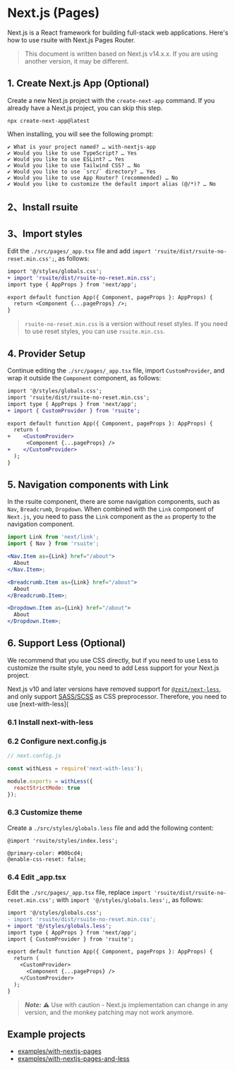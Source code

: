 # Next.js (Pages)

Next.js is a React framework for building full-stack web applications. Here's how to use rsuite with Next.js Pages Router.

> This document is written based on Next.js v14.x.x. If you are using another version, it may be different.

## 1. Create Next.js App (Optional)

Create a new Next.js project with the `create-next-app` command. If you already have a Next.js project, you can skip this step.

```
npx create-next-app@latest
```

When installing, you will see the following prompt:

```
✔ What is your project named? … with-nextjs-app
✔ Would you like to use TypeScript? … Yes
✔ Would you like to use ESLint? … Yes
✔ Would you like to use Tailwind CSS? … No
✔ Would you like to use `src/` directory? … Yes
✔ Would you like to use App Router? (recommended) … No
✔ Would you like to customize the default import alias (@/*)? … No
```

## 2、Install rsuite

<!--{include:<install-guide>}-->

## 3、Import styles

Edit the `./src/pages/_app.tsx` file and add `import 'rsuite/dist/rsuite-no-reset.min.css';`, as follows:

```diff
import '@/styles/globals.css';
+ import 'rsuite/dist/rsuite-no-reset.min.css';
import type { AppProps } from 'next/app';

export default function App({ Component, pageProps }: AppProps) {
  return <Component {...pageProps} />;
}
```

> `rsuite-no-reset.min.css` is a version without reset styles. If you need to use reset styles, you can use `rsuite.min.css`.

## 4. Provider Setup

Continue editing the `./src/pages/_app.tsx` file, import `CustomProvider`, and wrap it outside the `Component` component, as follows:

```diff
import '@/styles/globals.css';
import 'rsuite/dist/rsuite-no-reset.min.css';
import type { AppProps } from 'next/app';
+ import { CustomProvider } from 'rsuite';

export default function App({ Component, pageProps }: AppProps) {
  return (
+    <CustomProvider>
      <Component {...pageProps} />
+    </CustomProvider>
  );
}

```

## 5. Navigation components with Link

In the rsuite component, there are some navigation components, such as `Nav`, `Breadcrumb`, `Dropdown`. When combined with the `Link` component of `Next.js`, you need to pass the `Link` component as the `as` property to the navigation component.

```jsx
import Link from 'next/link';
import { Nav } from 'rsuite';

<Nav.Item as={Link} href="/about">
  About
</Nav.Item>;

<Breadcrumb.Item as={Link} href="/about">
  About
</Breadcrumb.Item>;

<Dropdown.Item as={Link} href="/about">
  About
</Dropdown.Item>;
```

## 6. Support Less (Optional)

We recommend that you use CSS directly, but if you need to use Less to customize the rsuite style, you need to add Less support for your Next.js project.

Next.js v10 and later versions have removed support for [`@zeit/next-less`](https://www.npmjs.com/package/@zeit/next-less), and only support [SASS/SCSS](https://sass-lang.com/) as CSS preprocessor. Therefore, you need to use [next-with-less](

### 6.1 Install next-with-less

<!--{include:<install-next-with-less>}-->

### 6.2 Configure next.config.js

```js
// next.config.js

const withLess = require('next-with-less');

module.exports = withLess({
  reactStrictMode: true
});
```

### 6.3 Customize theme

Create a `./src/styles/globals.less` file and add the following content:

```less
@import 'rsuite/styles/index.less';

@primary-color: #00bcd4;
@enable-css-reset: false;
```

### 6.4 Edit \_app.tsx

Edit the `./src/pages/_app.tsx` file, replace `import 'rsuite/dist/rsuite-no-reset.min.css';` with `import '@/styles/globals.less';`, as follows:

```diff
import '@/styles/globals.css';
- import 'rsuite/dist/rsuite-no-reset.min.css';
+ import '@/styles/globals.less';
import type { AppProps } from 'next/app';
import { CustomProvider } from 'rsuite';

export default function App({ Component, pageProps }: AppProps) {
  return (
    <CustomProvider>
      <Component {...pageProps} />
    </CustomProvider>
  );
}
```

> **_Note:_** ⚠️ Use with caution - Next.js implementation can change in any version, and the monkey patching may not work anymore.

## Example projects

- [examples/with-nextjs-pages](https://github.com/rsuite/rsuite/tree/main/examples/with-nextjs-pages)
- [examples/with-nextjs-pages-and-less](https://github.com/rsuite/rsuite/tree/main/examples/with-nextjs-pages-and-less)
